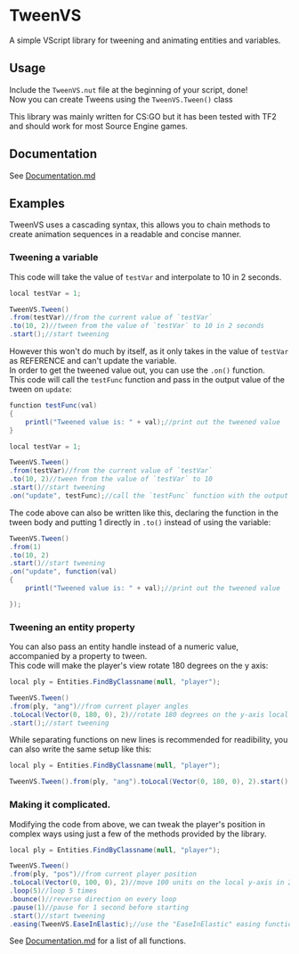 # TweenVS
A simple VScript library for tweening and animating entities and variables.

## Usage
Include the `TweenVS.nut` file at the beginning of your script, done!  
Now you can create Tweens using the `TweenVS.Tween()` class

This library was mainly written for CS:GO but it has been tested with TF2 and should work for most Source Engine games.

## Documentation
See [Documentation.md](Documentation.md)

## Examples
TweenVS uses a cascading syntax, this allows you to chain methods to create animation sequences in a readable and concise manner.
### Tweening a variable
This code will take the value of `testVar` and interpolate to 10 in 2 seconds.
```cs
local testVar = 1;

TweenVS.Tween()
.from(testVar)//from the current value of `testVar`
.to(10, 2)//tween from the value of `testVar` to 10 in 2 seconds
.start();//start tweening
```
However this won't do much by itself, as it only takes in the value of `testVar` as REFERENCE and can't update the variable.  
In order to get the tweened value out, you can use the ``.on()`` function.  
This code will call the `testFunc` function and pass in the output value of the tween on `update`:
```cs
function testFunc(val)
{
    printl("Tweened value is: " + val);//print out the tweened value
}

local testVar = 1;

TweenVS.Tween()
.from(testVar)//from the current value of `testVar`
.to(10, 2)//tween from the value of `testVar` to 10
.start()//start tweening
.on("update", testFunc);//call the `testFunc` function with the output value
```
The code above can also be written like this, declaring the function in the tween body and putting 1 directly in `.to()` instead of using the variable:
```cs
TweenVS.Tween()
.from(1)
.to(10, 2)
.start()//start tweening
.on("update", function(val)
{
    printl("Tweened value is: " + val);//print out the tweened value

});
```
### Tweening an entity property
You can also pass an entity handle instead of a numeric value, accompanied by a property to tween.  
This code will make the player's view rotate 180 degrees on the y axis:  
```cs
local ply = Entities.FindByClassname(null, "player");

TweenVS.Tween()
.from(ply, "ang")//from current player angles
.toLocal(Vector(0, 180, 0), 2)//rotate 180 degrees on the y-axis local to the entity for 2 seconds
.start();//start tweening
```
While separating functions on new lines is recommended for readibility, you can also write the same setup like this:
```cs
local ply = Entities.FindByClassname(null, "player");

TweenVS.Tween().from(ply, "ang").toLocal(Vector(0, 180, 0), 2).start();
```
### Making it complicated.
Modifying the code from above, we can tweak the player's position in complex ways using just a few of the methods provided by the library.
```cs
local ply = Entities.FindByClassname(null, "player");

TweenVS.Tween()
.from(ply, "pos")//from current player position
.toLocal(Vector(0, 100, 0), 2)//move 100 units on the local y-axis in 2 seconds
.loop(5)//loop 5 times
.bounce()//reverse direction on every loop
.pause(1)//pause for 1 second before starting
.start()//start tweening
.easing(TweenVS.EaseInElastic);//use the "EaseInElastic" easing function
```
See [Documentation.md](Documentation.md) for a list of all functions.